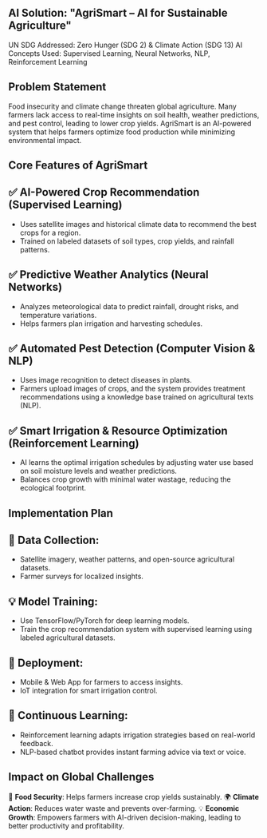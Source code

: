 ## AI Solution: "AgriSmart – AI for Sustainable Agriculture"
UN SDG Addressed: Zero Hunger (SDG 2) & Climate Action (SDG 13) AI Concepts Used: Supervised Learning, Neural Networks, NLP, Reinforcement Learning
## Problem Statement
Food insecurity and climate change threaten global agriculture. Many farmers lack access to real-time insights on soil health, weather predictions, and pest control, leading to lower crop yields. AgriSmart is an AI-powered system that helps farmers optimize food production while minimizing environmental impact.
## Core Features of AgriSmart
## ✅ AI-Powered Crop Recommendation (Supervised Learning)
-	Uses satellite images and historical climate data to recommend the best crops for a region.
-	Trained on labeled datasets of soil types, crop yields, and rainfall patterns.
## ✅ Predictive Weather Analytics (Neural Networks)
-	Analyzes meteorological data to predict rainfall, drought risks, and temperature variations.
-	Helps farmers plan irrigation and harvesting schedules.
## ✅ Automated Pest Detection (Computer Vision & NLP)
-	Uses image recognition to detect diseases in plants.
-	Farmers upload images of crops, and the system provides treatment recommendations using a knowledge base trained on agricultural texts (NLP).
## ✅ Smart Irrigation & Resource Optimization (Reinforcement Learning)
-	AI learns the optimal irrigation schedules by adjusting water use based on soil moisture levels and weather predictions.
-	Balances crop growth with minimal water wastage, reducing the ecological footprint.
## Implementation Plan
## 🚀 Data Collection:
-	Satellite imagery, weather patterns, and open-source agricultural datasets.
-	Farmer surveys for localized insights.
## 💡 Model Training:
-	Use TensorFlow/PyTorch for deep learning models.
-	Train the crop recommendation system with supervised learning using labeled agricultural datasets.
## 📲 Deployment:
-	Mobile & Web App for farmers to access insights.
-	IoT integration for smart irrigation control.
## 🔄 Continuous Learning:
-	Reinforcement learning adapts irrigation strategies based on real-world feedback.
-	NLP-based chatbot provides instant farming advice via text or voice.
## Impact on Global Challenges
🌱 **Food Security**: Helps farmers increase crop yields sustainably. 🌍 **Climate Action**: Reduces water waste and prevents over-farming. 💡 **Economic Growth**: Empowers farmers with AI-driven decision-making, leading to better productivity and profitability.

